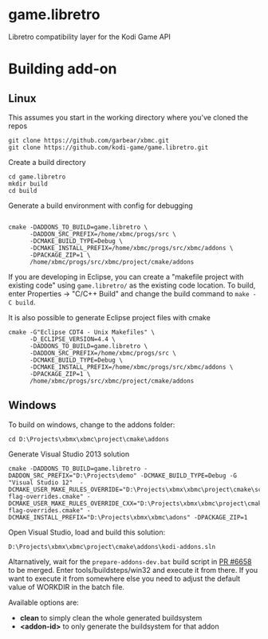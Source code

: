 # game.libretro

Libretro compatibility layer for the Kodi Game API

# Building add-on

## Linux

This assumes you start in the working directory where you've cloned the repos

```shell
git clone https://github.com/garbear/xbmc.git
git clone https://github.com/kodi-game/game.libretro.git
```

Create a build directory

```shell
cd game.libretro
mkdir build
cd build
```

Generate a build environment with config for debugging

```shell

cmake -DADDONS_TO_BUILD=game.libretro \
      -DADDON_SRC_PREFIX=/home/xbmc/progs/src \
      -DCMAKE_BUILD_TYPE=Debug \
      -DCMAKE_INSTALL_PREFIX=/home/xbmc/progs/src/xbmc/addons \
      -DPACKAGE_ZIP=1 \
      /home/xbmc/progs/src/xbmc/project/cmake/addons
```

If you are developing in Eclipse, you can create a "makefile project with existing code" using `game.libretro/` as the existing code location. To build, enter Properties -> "C/C++ Build" and change the build command to `make -C build`.

It is also possible to generate Eclipse project files with cmake

```shell
cmake -G"Eclipse CDT4 - Unix Makefiles" \
      -D_ECLIPSE_VERSION=4.4 \
      -DADDONS_TO_BUILD=game.libretro \
      -DADDON_SRC_PREFIX=/home/xbmc/progs/src \
      -DCMAKE_BUILD_TYPE=Debug \
      -DCMAKE_INSTALL_PREFIX=/home/xbmc/progs/src/xbmc/addons \
      -DPACKAGE_ZIP=1 \
      /home/xbmc/progs/src/xbmc/project/cmake/addons
```

## Windows

To build on windows, change to the addons folder:

```batch
cd D:\Projects\xbmx\xbmc\project\cmake\addons
```

Generate Visual Studio 2013 solution

```batch
cmake -DADDONS_TO_BUILD=game.libretro -DADDON_SRC_PREFIX="D:\Projects\demo" -DCMAKE_BUILD_TYPE=Debug -G "Visual Studio 12"  -DCMAKE_USER_MAKE_RULES_OVERRIDE="D:\Projects\xbmx\xbmc\project\cmake\scripts\windows\c-flag-overrides.cmake" -DCMAKE_USER_MAKE_RULES_OVERRIDE_CXX="D:\Projects\xbmx\xbmc\project\cmake\scripts\windows\cxx-flag-overrides.cmake" -DCMAKE_INSTALL_PREFIX="D:\Projects\xbmx\xbmc\adons" -DPACKAGE_ZIP=1
```

Open Visual Studio, load and build this solution:

```
D:\Projects\xbmx\xbmc\project\cmake\addons\kodi-addons.sln
```

Altarnatively, wait for the `prepare-addons-dev.bat` build script in [PR #6658](https://github.com/xbmc/xbmc/pull/6658) to be merged. Enter tools/buildsteps/win32 and execute it from there. If you want to execute it from somewhere else you need to adjust the default value of WORKDIR in the batch file.

Available options are:
* **clean** to simply clean the whole generated buildsystem
* **&lt;addon-id>** to only generate the buildsystem for that addon
